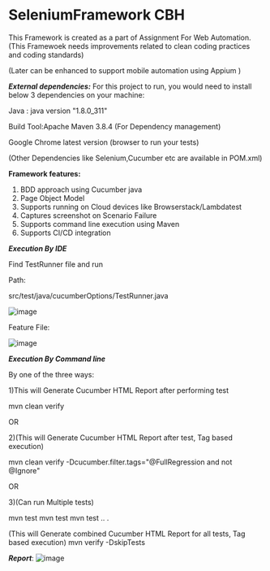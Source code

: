 
# SeleniumFramework CBH

This Framework is created as a part of Assignment For Web Automation. (This Framewoek needs improvements related to clean coding practices and coding standards)

(Later can be enhanced to support mobile automation using Appium )


***External dependencies:***
For this project to run, you would need to install below 3 dependencies on your machine:

Java : java version "1.8.0_311" 

Build Tool:Apache Maven 3.8.4 (For Dependency management)

Google Chrome latest version (browser to run your tests)

(Other Dependencies like Selenium,Cucumber etc are available in POM.xml)

**Framework features:**
1. BDD approach using Cucumber java
2. Page Object Model 
3. Supports running on Cloud devices like Browserstack/Lambdatest
4. Captures screenshot on Scenario Failure
5. Supports command line execution using Maven
6. Supports CI/CD integration 


***Execution By IDE***

Find TestRunner file and run

Path:

src/test/java/cucumberOptions/TestRunner.java

![image](https://user-images.githubusercontent.com/113853291/191362660-c5454161-d67e-4543-8b25-052f19d73ba1.png)

Feature File:

![image](https://user-images.githubusercontent.com/113853291/191363111-65c4b062-682a-4a73-bdd6-a18209966936.png)

***Execution By Command line***

By one of the three ways:

1)This will Generate Cucumber HTML Report after performing test

mvn clean verify 



OR

2)(This will Generate Cucumber HTML Report after test, Tag based execution)

mvn clean verify -Dcucumber.filter.tags="@FullRegression and
not @Ignore"


OR

3)(Can run Multiple tests)

mvn test
mvn test
mvn test
..
.

(This will Generate combined Cucumber HTML Report for all tests, Tag based execution)
mvn verify -DskipTests

***Report***:
![image](https://user-images.githubusercontent.com/113853291/191365852-3073d589-acd2-45a6-9d58-941fc56ba9af.png)



